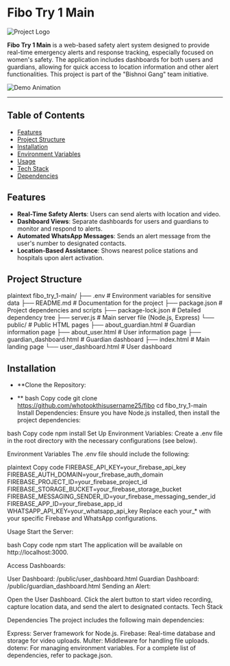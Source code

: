 # Fibo Try 1 Main

![Project Logo](https://example.com/project-logo.png) <!-- Replace with actual logo URL if available -->

**Fibo Try 1 Main** is a web-based safety alert system designed to provide real-time emergency alerts and response tracking, especially focused on women's safety. The application includes dashboards for both users and guardians, allowing for quick access to location information and other alert functionalities. This project is part of the "Bishnoi Gang" team initiative.

![Demo Animation](https://example.com/demo-animation.gif) <!-- Replace with an actual GIF URL if available -->

---

## Table of Contents

- [Features](#features)
- [Project Structure](#project-structure)
- [Installation](#installation)
- [Environment Variables](#environment-variables)
- [Usage](#usage)
- [Tech Stack](#tech-stack)
- [Dependencies](#dependencies)

## Features

- **Real-Time Safety Alerts**: Users can send alerts with location and video.
- **Dashboard Views**: Separate dashboards for users and guardians to monitor and respond to alerts.
- **Automated WhatsApp Messages**: Sends an alert message from the user's number to designated contacts.
- **Location-Based Assistance**: Shows nearest police stations and hospitals upon alert activation.

## Project Structure

plaintext
fibo_try_1-main/
├── .env                     # Environment variables for sensitive data
├── README.md                # Documentation for the project
├── package.json             # Project dependencies and scripts
├── package-lock.json        # Detailed dependency tree
├── server.js                # Main server file (Node.js, Express)
└── public/                  # Public HTML pages
    ├── about_guardian.html  # Guardian information page
    ├── about_user.html      # User information page
    ├── guardian_dashboard.html  # Guardian dashboard
    ├── index.html           # Main landing page
    └── user_dashboard.html  # User dashboard

## Installation
- **Clone the Repository:

- ** bash
Copy code
git clone https://github.com/whotookthisusername25/fibo
cd fibo_try_1-main
Install Dependencies: Ensure you have Node.js installed, then install the project dependencies:

bash
Copy code
npm install
Set Up Environment Variables: Create a .env file in the root directory with the necessary configurations (see below).

Environment Variables
The .env file should include the following:

plaintext
Copy code
FIREBASE_API_KEY=your_firebase_api_key
FIREBASE_AUTH_DOMAIN=your_firebase_auth_domain
FIREBASE_PROJECT_ID=your_firebase_project_id
FIREBASE_STORAGE_BUCKET=your_firebase_storage_bucket
FIREBASE_MESSAGING_SENDER_ID=your_firebase_messaging_sender_id
FIREBASE_APP_ID=your_firebase_app_id
WHATSAPP_API_KEY=your_whatsapp_api_key
Replace each your_* with your specific Firebase and WhatsApp configurations.

Usage
Start the Server:

bash
Copy code
npm start
The application will be available on http://localhost:3000.

Access Dashboards:

User Dashboard: /public/user_dashboard.html
Guardian Dashboard: /public/guardian_dashboard.html
Sending an Alert:

Open the User Dashboard.
Click the alert button to start video recording, capture location data, and send the alert to designated contacts.
Tech Stack

Dependencies
The project includes the following main dependencies:

Express: Server framework for Node.js.
Firebase: Real-time database and storage for video uploads.
Multer: Middleware for handling file uploads.
dotenv: For managing environment variables.
For a complete list of dependencies, refer to package.json.
